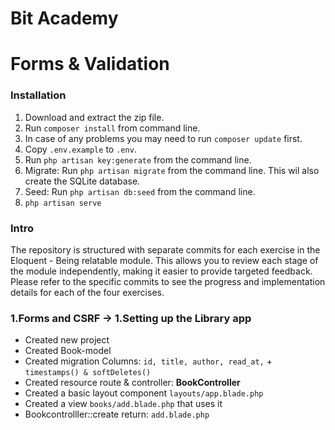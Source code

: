 # Bit Academy

# Forms & Validation

### Installation

1. Download and extract the zip file.
2. Run `composer install` from command line.
3. In case of any problems you may need to run `composer update` first.
4. Copy `.env.example` to `.env`.
5. Run `php artisan key:generate` from the command line.
6. Migrate: Run `php artisan migrate` from the command line. This wil also create the SQLite database.
7. Seed: Run `php artisan db:seed` from the command line.
8. `php artisan serve`

### Intro

The repository is structured with separate commits for each exercise in the Eloquent - Being relatable module. This allows you to review each stage of the module independently, making it easier to provide targeted feedback.
Please refer to the specific commits to see the progress and implementation details for each of the four exercises.

### 1.Forms and CSRF → 1.Setting up the Library app

- Created new project
- Created Book-model
- Created migration Columns: `id, title, author, read_at,` + `timestamps() & softDeletes()`
- Created resource route & controller: **BookController**
- Created a basic layout component `layouts/app.blade.php`
- Created a view `books/add.blade.php` that uses it
- Bookcontrolller::create return: `add.blade.php` 